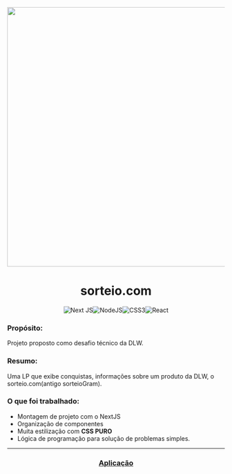 <div align="center">

  
<img src="https://user-images.githubusercontent.com/62621800/140952614-0d0413cd-fb60-4676-b309-81b864192ee9.png"  width="600" />

 # sorteio.com
  

![Next JS](https://img.shields.io/badge/Next-black?style=for-the-badge&logo=next.js&logoColor=white)![NodeJS](https://img.shields.io/badge/node.js-6DA55F?style=for-the-badge&logo=node.js&logoColor=white)![CSS3](https://img.shields.io/badge/css3-%231572B6.svg?style=for-the-badge&logo=css3&logoColor=white)![React](https://img.shields.io/badge/react-%2320232a.svg?style=for-the-badge&logo=react&logoColor=%2361DAFB)
</div>

### Propósito:

Projeto proposto como desafio técnico da DLW.

### Resumo:

Uma LP que exibe conquistas, informações sobre um produto da DLW, o sorteio.com(antigo sorteioGram).

### O que foi trabalhado:

- Montagem de projeto com o NextJS
- Organização de componentes
- Muita estilização com **CSS PURO**
- Lógica de programação para solução de problemas simples.

---

<div align="center">

### [Aplicação](https://dlweb-lp.herokuapp.com/)

</div>
